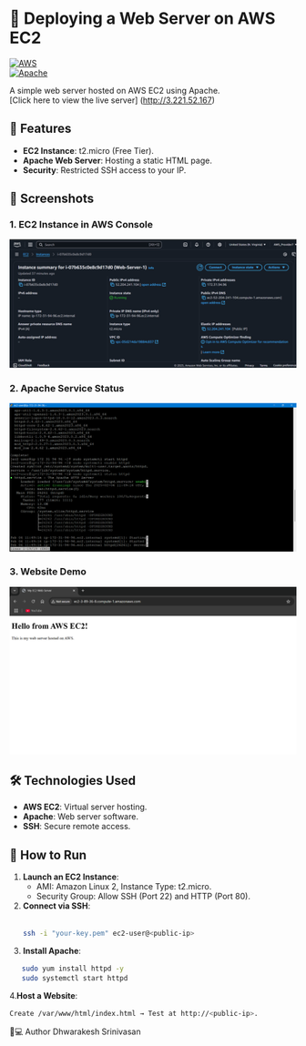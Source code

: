 # 🚀 Deploying a Web Server on AWS EC2  

[![AWS](https://img.shields.io/badge/AWS-FF9900?style=for-the-badge&logo=amazonaws&logoColor=white)](https://aws.amazon.com)  
[![Apache](https://img.shields.io/badge/Apache-D22128?style=for-the-badge&logo=apache&logoColor=white)](https://httpd.apache.org)  

A simple web server hosted on AWS EC2 using Apache.  
[Click here to view the live server] (http://3.221.52.167)

## 🌟 Features  
- **EC2 Instance**: t2.micro (Free Tier).  
- **Apache Web Server**: Hosting a static HTML page.  
- **Security**: Restricted SSH access to your IP.  

## 📸 Screenshots  
### 1. EC2 Instance in AWS Console  
![EC2 Instance](assets/EC2_Instance_in_AWS_Console.png)  

### 2. Apache Service Status  
![Apache Status](assets/Apache_Service_Status.png)  

### 3. Website Demo  
![Website](assets/Website_Demo.png)  

## 🛠️ Technologies Used  
- **AWS EC2**: Virtual server hosting.  
- **Apache**: Web server software.  
- **SSH**: Secure remote access.  

## 🚀 How to Run  
1. **Launch an EC2 Instance**:  
   - AMI: Amazon Linux 2, Instance Type: t2.micro.  
   - Security Group: Allow SSH (Port 22) and HTTP (Port 80).  
2. **Connect via SSH**:  
   ```bash  

   ssh -i "your-key.pem" ec2-user@<public-ip>  
   ```
3. **Install Apache**:
```bash
   sudo yum install httpd -y  
   sudo systemctl start httpd
```
4.**Host a Website**:
```bash
Create /var/www/html/index.html → Test at http://<public-ip>.
```


👨💻 Author
Dhwarakesh Srinivasan
